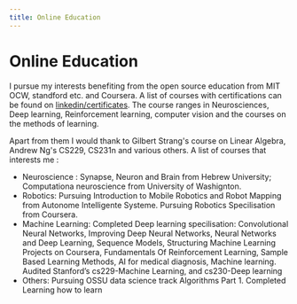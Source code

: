 ```yaml
---
title: Online Education
---
```


# Online Education 

I pursue my interests benefiting from the open source education from MIT OCW, standford etc. and Coursera. A list of courses with certifications can be found on [linkedin/certificates](https://www.linkedin.com/in/rohitdavas/details/certifications/). The course ranges in Neurosciences, Deep learning, Reinforcement learning, computer vision and the courses on the methods of learning. 

Apart from them I would thank to Gilbert Strang's course on Linear Algebra, Andrew Ng's CS229, CS231n and various others. 
A list of courses that interests me : 
- Neuroscience : Synapse, Neuron and Brain from Hebrew University; Computationa neuroscience from University of Washignton. 
- Robotics: Pursuing Introduction to Mobile Robotics and Robot Mapping from Autonome Intelligente Systeme. Pursuing Robotics Specilisation from Coursera.
- Machine Learning: Completed Deep learning specilisation: Convolutional Neural Networks, Improving Deep Neural Networks, Neural Networks and Deep Learning, Sequence Models, Structuring Machine Learning Projects on Coursera, Fundamentals Of Reinforcement Learning, Sample Based Learning Methods, AI for medical diagnosis, Machine learning. Audited Stanford’s cs229-Machine Learning, and cs230-Deep learning
- Others: Pursuing OSSU data science track Algorithms Part 1. Completed Learning how to learn 
